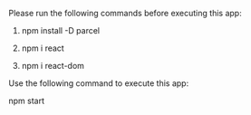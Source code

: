 Please run the following commands before executing this app:

1. npm install -D parcel

2. npm i react

3. npm i react-dom

Use the following command to execute this app:

npm start
